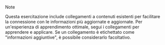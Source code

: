 > [!NOTE]
> Questa esercitazione include collegamenti a contenuti esistenti per facilitare la connessione con le informazioni più aggiornate e aggiornate. Per un'esperienza di apprendimento ottimale, segui i collegamenti per apprendere e applicare. Se un collegamento è etichettato come "informazioni aggiuntive", è possibile considerarlo facoltativo.
